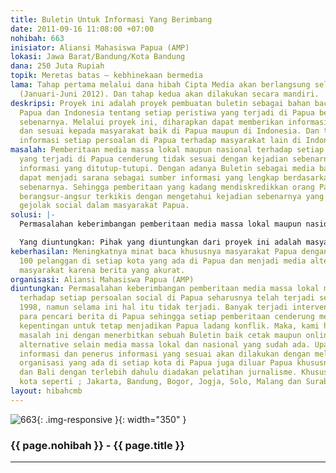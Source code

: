 ```yaml
---
title: Buletin Untuk Informasi Yang Berimbang
date: 2011-09-16 11:08:00 +07:00
nohibah: 663
inisiator: Aliansi Mahasiswa Papua (AMP)
lokasi: Jawa Barat/Bandung/Kota Bandung
dana: 250 Juta Rupiah
topik: Meretas batas – kebhinekaan bermedia
lama: Tahap pertama melalui dana hibah Cipta Media akan berlangsung selama 6 bulan
  (Januari-Juni 2012). Dan tahap kedua akan dilakukan secara mandiri.
deskripsi: Proyek ini adalah proyek pembuatan buletin sebagai bahan bacaan bagi masyarakat
  Papua dan Indonesia tentang setiap peristiwa yang terjadi di Papua berdasarkan fakta
  sebenarnya. Melalui proyek ini, diharapkan dapat memberikan informasi yang benar
  dan sesuai kepada masyarakat baik di Papua maupun di Indonesia. Dan terjadinya transfer
  informasi setiap persoalan di Papua terhadap masyarakat lain di Indonesia.
masalah: Pemberitaan media massa lokal maupun nasional terhadap setiap persoalan social
  yang terjadi di Papua cenderung tidak sesuai dengan kejadian sebenarnya. Juga adanya
  informasi yang ditutup-tutupi. Dengan adanya Buletin sebagai media baca bagi masyarakakat
  dapat menjadi sarana sebagai sumber informasi yang lengkap berdasarkan kejadian
  sebenarnya. Sehingga pemberitaan yang kadang mendiskredikkan orang Papua dapat secara
  berangsur-angsur terkikis dengan mengetahui kejadian sebenarnya yang melatari adanya
  gejolak social dalam masyarakat Papua.
solusi: |-
  Permasalahan keberimbangan pemberitaan media massa lokal maupun nasional terhadap setiap persoalan social di Papua seharusnya telah terjadi sejak era reformasi 1998, namun selama ini hal itu tidak terjadi. Banyak terjadi intervensi terhadap para pencari berita di Papua sehingga setiap pemberitaan cenderung memuat unsur kepentingan untuk tetap menjadikan Papua ladang konflik. Maka, kami hendak mengatasi masalah ini dengan menerbitkan sebuah Buletin baik cetak maupun online sebagai media alternative selain media massa lokal dan nasional yang sudah ada. Upaya menggali informasi dan penerus informasi yang sesuai akan dilakukan dengan melibatkan struktur organisasi yang ada di setiap kota di Papua juga diluar Papua khususnya di Jawa dan Bali dengan terlebih dahulu diadakan pelatihan jurnalisme. Khusus di Jawa dibeberapa kota seperti ; Jakarta, Bandung, Bogor, Jogja, Solo, Malang dan Surabaya.

  Yang diuntungkan: Pihak yang diuntungkan dari proyek ini adalah masyarakat Papua dan umumnya masyarakat Indonesia yang membutuhkan informasi atau berita yang benar tentang setiap kejadian di Papua. Dan mahasiswa Papua yang hendak menuangkan bakat menulisnya.
keberhasilan: Meningkatnya minat baca khususnya masyarakat Papua dengan sedikitnya
  100 pelanggan di setiap kota yang ada di Papua dan menjadi media alternative bagi
  masyarakat karena berita yang akurat.
organisasi: Aliansi Mahasiswa Papua (AMP)
diuntungkan: Permasalahan keberimbangan pemberitaan media massa lokal maupun nasional
  terhadap setiap persoalan social di Papua seharusnya telah terjadi sejak era reformasi
  1998, namun selama ini hal itu tidak terjadi. Banyak terjadi intervensi terhadap
  para pencari berita di Papua sehingga setiap pemberitaan cenderung memuat unsur
  kepentingan untuk tetap menjadikan Papua ladang konflik. Maka, kami hendak mengatasi
  masalah ini dengan menerbitkan sebuah Buletin baik cetak maupun online sebagai media
  alternative selain media massa lokal dan nasional yang sudah ada. Upaya menggali
  informasi dan penerus informasi yang sesuai akan dilakukan dengan melibatkan struktur
  organisasi yang ada di setiap kota di Papua juga diluar Papua khususnya di Jawa
  dan Bali dengan terlebih dahulu diadakan pelatihan jurnalisme. Khusus di Jawa dibeberapa
  kota seperti ; Jakarta, Bandung, Bogor, Jogja, Solo, Malang dan Surabaya.
layout: hibahcmb
---
```


![663](/static/img/hibahcmb/663.png){: .img-responsive }{: width="350" }

### {{ page.nohibah }} - {{ page.title }}

---
